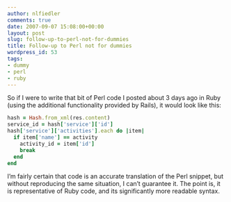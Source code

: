 ```yaml
---
author: nlfiedler
comments: true
date: 2007-09-07 15:08:00+00:00
layout: post
slug: follow-up-to-perl-not-for-dummies
title: Follow-up to Perl not for dummies
wordpress_id: 53
tags:
- dummy
- perl
- ruby
---
```


So if I were to write that bit of Perl code I posted about 3 days ago in Ruby (using the additional functionality provided by Rails), it would look like this:

~~~ ruby
hash = Hash.from_xml(res.content)
service_id = hash['service']['id']
hash['service']['activities'].each do |item|
  if item['name'] == activity
    activity_id = item['id']
    break
  end
end
~~~

I’m fairly certain that code is an accurate translation of the Perl snippet, but without reproducing the same situation, I can’t guarantee it. The point is, it is representative of Ruby code, and its significantly more readable syntax.
